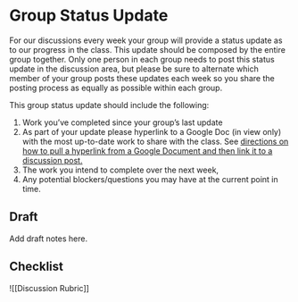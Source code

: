 # Group Status Update
For our discussions every week your group will provide a status update as to our progress in the class. This update should be composed by the entire group together. Only one person in each group needs to post this status update in the discussion area, but please be sure to alternate which member of your group posts these updates each week so you share the posting process as equally as possible within each group.   

This group status update should include the following:

1.  Work you’ve completed since your group’s last update
2.  As part of your update please hyperlink to a Google Doc (in view only) with the most up-to-date work to share with the class. See [directions on how to pull a hyperlink from a Google Document and then link it to a discussion post.](https://docs.google.com/document/d/1hV35uKXMgCVQj_HytJYZQW7JmwdaEEX90YhwMMRw_X4/edit?usp=sharing) 
3.  The work you intend to complete over the next week, 
4.  Any potential blockers/questions you may have at the current point in time.

## Draft
Add draft notes here.

## Checklist
![[Discussion Rubric]]